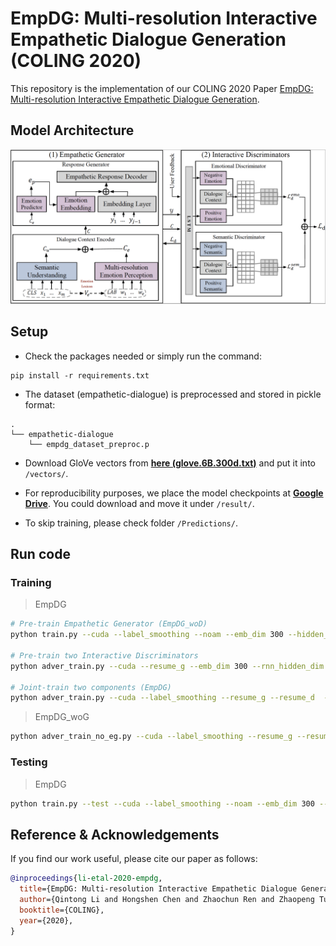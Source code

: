 # EmpDG: Multi-resolution Interactive Empathetic Dialogue Generation (COLING 2020)

This repository is the implementation of our COLING 2020 Paper [EmpDG: Multi-resolution Interactive Empathetic Dialogue Generation](http://128.84.4.27/pdf/1911.08698).

## Model Architecture

![Image of EmpDG](fig/empdg.jpg)

## Setup
- Check the packages needed or simply run the command:
```console
pip install -r requirements.txt
```
- The dataset (empathetic-dialogue) is preprocessed and stored in pickle format: 
```
.
└── empathetic-dialogue
    └── empdg_dataset_preproc.p
```
- Download GloVe vectors from [**here (glove.6B.300d.txt)**](http://nlp.stanford.edu/data/glove.6B.zip) and put it into `/vectors/`.

- For reproducibility purposes, we place the model checkpoints at [**Google Drive**](https://drive.google.com/drive/folders/1EIIZ9SFJCE1JavUal39J_NN2WxP5JK6H?usp=sharing). You could download and move it under `/result/`.

- To skip training, please check folder `/Predictions/`.


## Run code

### Training
> EmpDG
```bash
# Pre-train Empathetic Generator (EmpDG_woD)
python train.py --cuda --label_smoothing --noam --emb_dim 300 --hidden_dim 300 --hop 1 --heads 2 --pretrain_emb --model EmpDG_woD --device_id 0 --save_path save/EmpDG_woD/ --pointer_gen

# Pre-train two Interactive Discriminators
python adver_train.py --cuda --resume_g --emb_dim 300 --rnn_hidden_dim 300 --hidden_dim 300  --hop 1 --heads 2 --emotion_disc --pretrain_emb --model EmpDG --device_id 0 --save_path save/EmpDG_D/

# Joint-train two components (EmpDG)
python adver_train.py --cuda --label_smoothing --resume_g --resume_d  --noam --emb_dim 300 --rnn_hidden_dim 300 --hidden_dim 300  --hop 1 --heads 2 --emotion_disc --pretrain_emb --model EmpDG --device_id 0 --save_path save/EmpDG/ --d_steps 1 --g_steps 5 --pointer_gen
```

> EmpDG_woG
```bash
python adver_train_no_eg.py --cuda --label_smoothing --resume_g --resume_d --noam --emb_dim 300 --rnn_hidden_dim 300  --hidden_dim 300 --hop 1 --heads 2 --cuda --pretrain_emb --model EmpDG_woG --device_id 0 --save_path save/EmpDG_woG/ --d_steps 1 --g_steps 5 --pointer_gen 
```

### Testing
> EmpDG
```bash
python train.py --test --cuda --label_smoothing --noam --emb_dim 300 --rnn_hidden_dim 300 --hidden_dim 300  --hop 1 --heads 2 --pretrain_emb --model EmpDG --device_id 0 --save_path save/EmpDG/ --pointer_gen
```



## Reference & Acknowledgements
If you find our work useful, please cite our paper as follows:

```bibtex
@inproceedings{li-etal-2020-empdg,
  title={EmpDG: Multi-resolution Interactive Empathetic Dialogue Generation},
  author={Qintong Li and Hongshen Chen and Zhaochun Ren and Zhaopeng Tu and Zhumin Chen},
  booktitle={COLING},
  year={2020},
}
```














